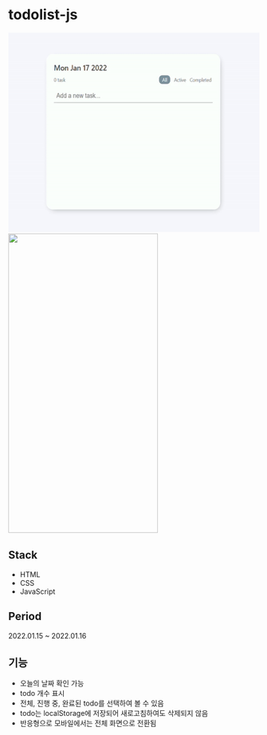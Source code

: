 # todolist-js

<img src="./web.gif"  width="600" height="400"/>
<img src="./mobile.gif"  width="300" height="600"/>

## Stack
* HTML
* CSS
* JavaScript

## Period
2022.01.15 ~ 2022.01.16

## 기능
* 오늘의 날짜 확인 가능
* todo 개수 표시
* 전체, 진행 중, 완료된 todo를 선택하여 볼 수 있음
* todo는 localStorage에 저장되어 새로고침하여도 삭제되지 않음
* 반응형으로 모바일에서는 전체 화면으로 전환됨

